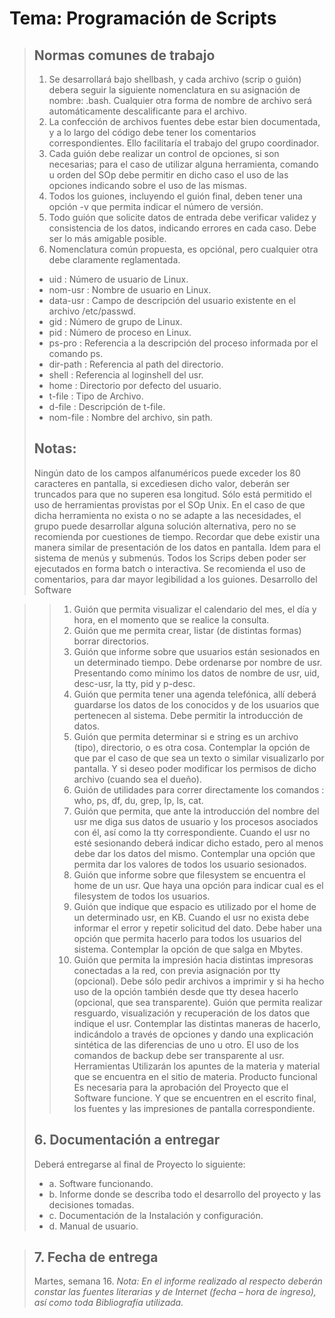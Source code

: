 # Tema: Programación de Scripts

> ## Normas comunes de trabajo
> 1. Se desarrollará bajo shellbash, y cada archivo (scrip o guión) debera seguir la siguiente nomenclatura en su asignación de nombre: <nombrearchivo>.bash. Cualquier otra forma de nombre de archivo será automáticamente descalificante para el archivo.
> 2. La confección de archivos fuentes debe estar bien documentada, y a lo largo del código debe tener los comentarios correspondientes. Ello facilitaría el trabajo del grupo coordinador.
> 3. Cada guión debe realizar un control de opciones, si son necesarias; para el caso de utilizar alguna herramienta, comando u orden del SOp debe permitir en dicho caso el uso de las opciones indicando sobre el uso de las mismas.
> 4. Todos los guiones, incluyendo el guión final, deben tener una opción -v que permita indicar el número de versión.
> 5. Todo guión que solicite datos de entrada debe verificar validez y consistencia de los datos, indicando errores en cada caso. Debe ser lo más amigable posible.
> 6. Nomenclatura común propuesta, es opciónal, pero cualquier otra debe claramente reglamentada.
> - uid : Número de usuario de Linux.
> - nom-usr : Nombre de usuario en Linux.
> - data-usr : Campo de descripción del usuario existente en el archivo /etc/passwd.
> - gid : Número de grupo de Linux.
> - pid : Número de proceso en Linux.
> - ps-pro : Referencia a la descripción del proceso informada por el comando ps.
> - dir-path : Referencia al path del directorio.
> - shell : Referencia al loginshell del usr.
> - home : Directorio por defecto del usuario.
> - t-file : Tipo de Archivo.
> - d-file : Descripción de t-file.
> - nom-file : Nombre del archivo, sin path.
> ## Notas:
>   Ningún dato de los campos alfanuméricos puede exceder los 80 caracteres en pantalla, si excediesen dicho valor, deberán ser truncados para que no superen esa longitud. Sólo está permitido el uso de herramientas provistas por el SOp Unix. En el caso de que dicha herramienta no exista o no se adapte a las necesidades, el grupo puede desarrollar alguna solución alternativa, pero no se recomienda por cuestiones de tiempo. Recordar que debe existir una manera similar de presentación de los datos en pantalla. Idem para el sistema de menús y submenús. Todos los Scrips deben poder ser ejecutados en forma batch o interactiva. Se recomienda el uso de comentarios, para dar mayor legibilidad a los guiones. Desarrollo del Software

> > 1. Guión que permita visualizar el calendario del mes, el día y hora, en el momento que se realice la consulta.
> > 2. Guión que me permita crear, listar (de distintas formas) borrar directorios.
> > 3. Guión que informe sobre que usuarios están sesionados en un determinado tiempo. Debe ordenarse por nombre de usr. Presentando como mínimo los datos de nombre de usr, uid, desc-usr, la tty, pid y p-desc.
> > 4. Guión que permita tener una agenda telefónica, allí deberá guardarse los datos de los conocidos y de los usuarios que pertenecen al sistema. Debe permitir la introducción de datos.
> > 5. Guión que permita determinar si e string es un archivo (tipo), directorio, o es otra cosa. Contemplar la opción de que par el caso de que sea un texto o similar visualizarlo por pantalla. Y si deseo poder modificar los permisos de dicho archivo (cuando sea el dueño).
> > 6. Guión de utilidades para correr directamente los comandos : who, ps, df, du, grep, lp, ls, cat.
> > 7. Guión que permita, que ante la introducción del nombre del usr me diga sus datos de usuario y los procesos asociados con él, así como la tty correspondiente. Cuando el usr no esté sesionando deberá indicar dicho estado, pero al menos debe dar los datos del mismo. Contemplar una opción que permita dar los valores de todos los usuario sesionados.
> > 8. Guión que informe sobre que filesystem se encuentra el home de un usr. Que haya una opción para indicar cual es el filesystem de todos los usuarios.
> > 9. Guión que indique que espacio es utilizado por el home de un determinado usr, en KB. Cuando el usr no exista debe informar el error y repetir solicitud del dato. Debe haber una opción que permita hacerlo para todos los usuarios del sistema. Contemplar la opción de que salga en Mbytes.
> > 10. Guión que permita la impresión hacia distintas impresoras conectadas a la red, con previa asignación por tty (opcional). Debe sólo pedir archivos a imprimir y si ha hecho uso de la opción también desde que tty desea hacerlo (opcional, que sea transparente).
> Guión que permita realizar resguardo, visualización y recuperación de los datos que indique el usr. Contemplar las distintas maneras de hacerlo, indicándolo a través de opciones y dando una explicación sintética de las diferencias de uno u otro. El uso de los comandos de backup debe ser transparente al usr. Herramientas
> Utilizarán los apuntes de la materia y material que se encuentra en el sitio de materia. Producto funcional 
> Es necesaria para la aprobación del Proyecto que el Software funcione. Y que se encuentren en el escrito final, los fuentes y las impresiones de pantalla correspondiente.
> ## 6. Documentación a entregar
> Deberá entregarse al final de Proyecto lo siguiente:
> - a. Software funcionando.
> - b. Informe donde se describa todo el desarrollo del proyecto y las decisiones tomadas.
> - c. Documentación de la Instalación y configuración.
> - d. Manual de usuario.

> ## 7. Fecha de entrega
> 	Martes, semana 16.
> _Nota: En el informe realizado al respecto deberán constar las fuentes literarias y de Internet (fecha – hora de ingreso), así como toda Bibliografía utilizada._
